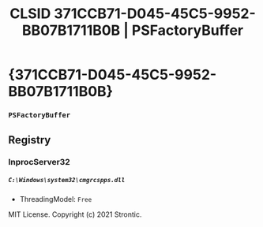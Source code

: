 ﻿---
title: "CLSID 371CCB71-D045-45C5-9952-BB07B1711B0B | PSFactoryBuffer"
excerpt: What is COM-Object CLSID 371CCB71-D045-45C5-9952-BB07B1711B0B?
---

# {371CCB71-D045-45C5-9952-BB07B1711B0B}

### `PSFactoryBuffer`

## Registry


### InprocServer32

##### `C:\Windows\system32\cmgrcspps.dll`
* ThreadingModel: `Free`

MIT License. Copyright (c) 2021 Strontic.


